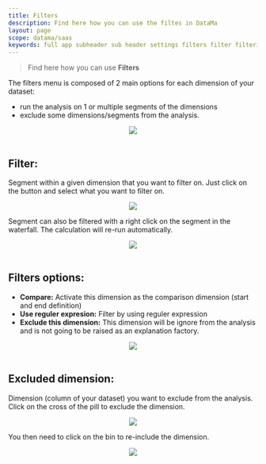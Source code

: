 ```yaml
---
title: Filters
description: Find here how you can use the filtes in DataMa
layout: page
scope: datama/saas
keywords: full app subheader sub header settings filters filter filtering
---
```


> Find here how you can use **Filters**


The filters menu is composed of 2 main options for each dimension of your dataset:
- run the analysis on 1 or multiple segments of the dimensions  
- exclude some dimensions/segments from the analysis.

<center><img src="{{site.url}}/{{site.baseurl}}/core_app/new/interface/subheader/images/filters.jpg"/></center>
<br>

## **Filter:**
Segment within a given dimension that you want to filter on. Just click on the button and select what you want to filter on.
<center><img src="{{site.url}}/{{site.baseurl}}/core_app/new/interface/subheader/images/filters_segment.jpg"/></center>

Segment can also be filtered with a right click on the segment in the waterfall. The calculation will re-run automatically.
<center><img src="{{site.url}}/{{site.baseurl}}/core_app/new/interface/subheader/images/filters_exclude.jpg"/></center>
<br>


## **Filters options:**

- **Compare:** Activate this dimension as the comparison dimension (start and end definition)
- **Use reguler expresion:** Filter by using reguler expression
- **Exclude this dimension:** This dimension will be ignore from the analysis and is not going to be raised as an explanation factory.

<center><img src="{{site.url}}/{{site.baseurl}}/core_app/new/interface/subheader/images/filters_advanced.jpg"/></center>
<br>

## **Excluded dimension:**
Dimension (column of your dataset) you want to exclude from the analysis. Click on the cross of the pill to exclude the dimension.
<center><img src="{{site.url}}/{{site.baseurl}}/core_app/new/interface/subheader/images/filters_Cross_exclude.jpg"/></center>

You then need to click on the bin to re-include the dimension.
<center><img src="{{site.url}}/{{site.baseurl}}/core_app/new/interface/subheader/images/filters_excludedDim.jpg"/></center>
